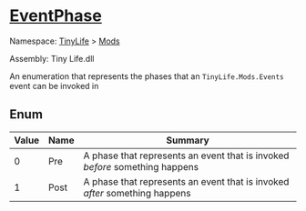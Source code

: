 # [EventPhase](./EventPhase.md)
Namespace: [TinyLife]() > [Mods]()

Assembly: Tiny Life.dll


An enumeration that represents the phases that an `TinyLife.Mods.Events` event can be invoked in

##	Enum

| Value | Name | Summary | 
| --- | --- | --- | 
| 0 | Pre | A phase that represents an event that is invoked *before* something happens | 
| 1 | Post | A phase that represents an event that is invoked *after* something happens | 


